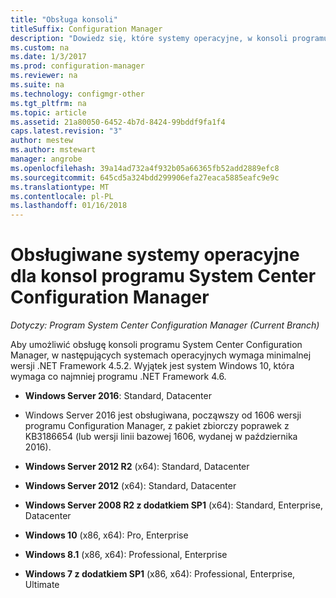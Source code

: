 ```yaml
---
title: "Obsługa konsoli"
titleSuffix: Configuration Manager
description: "Dowiedz się, które systemy operacyjne, w konsoli programu System Center Configuration Manager obsługuje."
ms.custom: na
ms.date: 1/3/2017
ms.prod: configuration-manager
ms.reviewer: na
ms.suite: na
ms.technology: configmgr-other
ms.tgt_pltfrm: na
ms.topic: article
ms.assetid: 21a80050-6452-4b7d-8424-99bddf9fa1f4
caps.latest.revision: "3"
author: mestew
ms.author: mstewart
manager: angrobe
ms.openlocfilehash: 39a14ad732a4f932b05a66365fb52add2889efc8
ms.sourcegitcommit: 645cd5a324bdd299906efa27eaca5885eafc9e9c
ms.translationtype: MT
ms.contentlocale: pl-PL
ms.lasthandoff: 01/16/2018
---
```

# <a name="supported-operating-systems-for-system-center-configuration-manager-consoles"></a>Obsługiwane systemy operacyjne dla konsol programu System Center Configuration Manager

*Dotyczy: Program System Center Configuration Manager (Current Branch)*


 Aby umożliwić obsługę konsoli programu System Center Configuration Manager, w następujących systemach operacyjnych wymaga minimalnej wersji .NET Framework 4.5.2. Wyjątek jest system Windows 10, która wymaga co najmniej programu .NET Framework 4.6.  

-   **Windows Server 2016**: Standard, Datacenter  
  - Windows Server 2016 jest obsługiwana, począwszy od 1606 wersji programu Configuration Manager, z pakiet zbiorczy poprawek z KB3186654 (lub wersji linii bazowej 1606, wydanej w października 2016).  


-   **Windows Server 2012 R2** (x64): Standard, Datacenter  

-   **Windows Server 2012** (x64): Standard, Datacenter  

-   **Windows Server 2008 R2 z dodatkiem SP1** (x64): Standard, Enterprise, Datacenter  

-   **Windows 10** (x86, x64): Pro, Enterprise  

-   **Windows 8.1** (x86, x64): Professional, Enterprise  

<!---   **Windows 8** (x86, x64): Professional, Enterprise  -removed Jan 12,2018 sms505863-->

-   **Windows 7 z dodatkiem SP1** (x86, x64): Professional, Enterprise, Ultimate  
